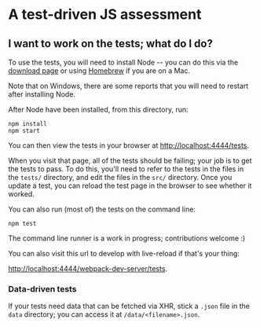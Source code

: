 # A test-driven JS assessment

## I want to work on the tests; what do I do?
To use the tests, you will need to install Node -- you can do this via the
[download page](http://nodejs.org/#download) or using
[Homebrew](http://mxcl.github.com/homebrew/) if you are on a Mac.

Note that on Windows, there are some reports that you will need to restart
after installing Node.

After Node have been installed, from this directory, run:

    npm install
    npm start

You can then view the tests in your browser at
[http://localhost:4444/tests](http://localhost:4444/tests).

When you visit that page, all of the tests should be failing; your job is to
get the tests to pass. To do this, you'll need to refer to the tests in the
files in the `tests/` directory, and edit the files in the `src/` directory.
Once you update a test, you can reload the test page in the browser to see
whether it worked.

You can also run (most of) the tests on the command line:

    npm test

The command line runner is a work in progress; contributions welcome :)

You can also visit this url to develop with live-reload if that's your thing:

[http://localhost:4444/webpack-dev-server/tests](http://localhost:4444/webpack-dev-server/tests).

### Data-driven tests

If your tests need data that can be fetched via XHR, stick a `.json` file in
the `data` directory; you can access it at `/data/<filename>.json`.

